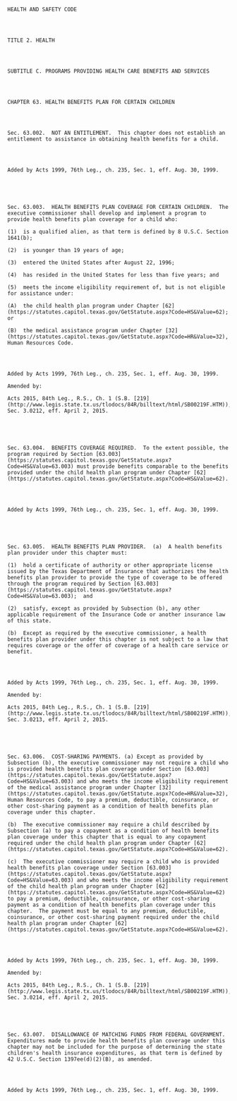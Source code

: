 ﻿
    
    
    	
    					
    
    
    HEALTH AND SAFETY CODE
    
      
    
    
    TITLE 2. HEALTH
    
      
    
    
    SUBTITLE C. PROGRAMS PROVIDING HEALTH CARE BENEFITS AND SERVICES
    
      
    
    
    CHAPTER 63. HEALTH BENEFITS PLAN FOR CERTAIN CHILDREN
    
      
    
    
    Sec. 63.002.  NOT AN ENTITLEMENT.  This chapter does not establish an entitlement to assistance in obtaining health benefits for a child.
    
    
    
    
    Added by Acts 1999, 76th Leg., ch. 235, Sec. 1, eff. Aug. 30, 1999.
    
    
    
    
    
    Sec. 63.003.  HEALTH BENEFITS PLAN COVERAGE FOR CERTAIN CHILDREN.  The executive commissioner shall develop and implement a program to provide health benefits plan coverage for a child who:
    
    (1)  is a qualified alien, as that term is defined by 8 U.S.C. Section 1641(b);
    
    (2)  is younger than 19 years of age;
    
    (3)  entered the United States after August 22, 1996;
    
    (4)  has resided in the United States for less than five years; and
    
    (5)  meets the income eligibility requirement of, but is not eligible for assistance under:
    
    (A)  the child health plan program under Chapter [62](https://statutes.capitol.texas.gov/GetStatute.aspx?Code=HS&Value=62); or
    
    (B)  the medical assistance program under Chapter [32](https://statutes.capitol.texas.gov/GetStatute.aspx?Code=HR&Value=32), Human Resources Code.
    
    
    
    
    Added by Acts 1999, 76th Leg., ch. 235, Sec. 1, eff. Aug. 30, 1999.
    
    Amended by: 
    
    Acts 2015, 84th Leg., R.S., Ch. 1 (S.B. [219](http://www.legis.state.tx.us/tlodocs/84R/billtext/html/SB00219F.HTM)), Sec. 3.0212, eff. April 2, 2015.
    
    
    
    
    
    Sec. 63.004.  BENEFITS COVERAGE REQUIRED.  To the extent possible, the program required by Section [63.003](https://statutes.capitol.texas.gov/GetStatute.aspx?Code=HS&Value=63.003) must provide benefits comparable to the benefits provided under the child health plan program under Chapter [62](https://statutes.capitol.texas.gov/GetStatute.aspx?Code=HS&Value=62).
    
    
    
    
    Added by Acts 1999, 76th Leg., ch. 235, Sec. 1, eff. Aug. 30, 1999.
    
    
    
    
    
    Sec. 63.005.  HEALTH BENEFITS PLAN PROVIDER.  (a)  A health benefits plan provider under this chapter must:
    
    (1)  hold a certificate of authority or other appropriate license issued by the Texas Department of Insurance that authorizes the health benefits plan provider to provide the type of coverage to be offered through the program required by Section [63.003](https://statutes.capitol.texas.gov/GetStatute.aspx?Code=HS&Value=63.003);  and
    
    (2)  satisfy, except as provided by Subsection (b), any other applicable requirement of the Insurance Code or another insurance law of this state.
    
    (b)  Except as required by the executive commissioner, a health benefits plan provider under this chapter is not subject to a law that requires coverage or the offer of coverage of a health care service or benefit.
    
    
    
    
    Added by Acts 1999, 76th Leg., ch. 235, Sec. 1, eff. Aug. 30, 1999.
    
    Amended by: 
    
    Acts 2015, 84th Leg., R.S., Ch. 1 (S.B. [219](http://www.legis.state.tx.us/tlodocs/84R/billtext/html/SB00219F.HTM)), Sec. 3.0213, eff. April 2, 2015.
    
    
    
    
    
    Sec. 63.006.  COST-SHARING PAYMENTS. (a) Except as provided by Subsection (b), the executive commissioner may not require a child who is provided health benefits plan coverage under Section [63.003](https://statutes.capitol.texas.gov/GetStatute.aspx?Code=HS&Value=63.003) and who meets the income eligibility requirement of the medical assistance program under Chapter [32](https://statutes.capitol.texas.gov/GetStatute.aspx?Code=HR&Value=32), Human Resources Code, to pay a premium, deductible, coinsurance, or other cost-sharing payment as a condition of health benefits plan coverage under this chapter.
    
    (b)  The executive commissioner may require a child described by Subsection (a) to pay a copayment as a condition of health benefits plan coverage under this chapter that is equal to any copayment required under the child health plan program under Chapter [62](https://statutes.capitol.texas.gov/GetStatute.aspx?Code=HS&Value=62).
    
    (c)  The executive commissioner may require a child who is provided health benefits plan coverage under Section [63.003](https://statutes.capitol.texas.gov/GetStatute.aspx?Code=HS&Value=63.003) and who meets the income eligibility requirement of the child health plan program under Chapter [62](https://statutes.capitol.texas.gov/GetStatute.aspx?Code=HS&Value=62) to pay a premium, deductible, coinsurance, or other cost-sharing payment as a condition of health benefits plan coverage under this chapter.  The payment must be equal to any premium, deductible, coinsurance, or other cost-sharing payment required under the child health plan program under Chapter [62](https://statutes.capitol.texas.gov/GetStatute.aspx?Code=HS&Value=62).
    
    
    
    
    Added by Acts 1999, 76th Leg., ch. 235, Sec. 1, eff. Aug. 30, 1999.
    
    Amended by: 
    
    Acts 2015, 84th Leg., R.S., Ch. 1 (S.B. [219](http://www.legis.state.tx.us/tlodocs/84R/billtext/html/SB00219F.HTM)), Sec. 3.0214, eff. April 2, 2015.
    
    
    
    
    
    Sec. 63.007.  DISALLOWANCE OF MATCHING FUNDS FROM FEDERAL GOVERNMENT.  Expenditures made to provide health benefits plan coverage under this chapter may not be included for the purpose of determining the state children's health insurance expenditures, as that term is defined by 42 U.S.C. Section 1397ee(d)(2)(B), as amended.
    
    
    
    
    Added by Acts 1999, 76th Leg., ch. 235, Sec. 1, eff. Aug. 30, 1999.
    
    
    
    
    				
